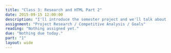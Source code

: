 ```yaml
---
title: "Class 3: Research and HTML Part 2"
date: 2015-09-15 12:00:00
description: "I'll introduce the semester project and we'll talk about developing research and goals for website projects.  We'll also continue our HTML discussion with a hands-on lesson in class."
assignment: "Project Research / Competitive Analysis / Goals"
reading: "Nothing assigned yet."
due: "Nothing due today."
part: "1"
layout: wide
---
```


